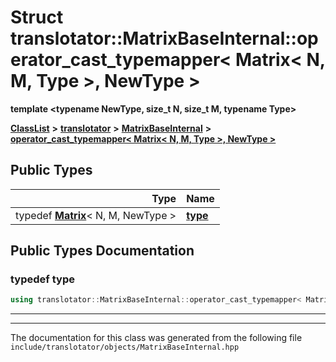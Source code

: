 

# Struct translotator::MatrixBaseInternal::operator\_cast\_typemapper&lt; Matrix&lt; N, M, Type &gt;, NewType &gt;

**template &lt;typename NewType, size\_t N, size\_t M, typename Type&gt;**



[**ClassList**](annotated.md) **>** [**translotator**](namespacetranslotator.md) **>** [**MatrixBaseInternal**](namespacetranslotator_1_1MatrixBaseInternal.md) **>** [**operator\_cast\_typemapper&lt; Matrix&lt; N, M, Type &gt;, NewType &gt;**](structtranslotator_1_1MatrixBaseInternal_1_1operator__cast__typemapper_3_01Matrix_3_01N_00_01M_00_01Type_01_4_00_01NewType_01_4.md)






















## Public Types

| Type | Name |
| ---: | :--- |
| typedef [**Matrix**](classtranslotator_1_1Matrix.md)&lt; N, M, NewType &gt; | [**type**](#typedef-type)  <br> |
















































## Public Types Documentation




### typedef type 

```C++
using translotator::MatrixBaseInternal::operator_cast_typemapper< Matrix< N, M, Type >, NewType >::type =  Matrix<N, M, NewType>;
```




<hr>

------------------------------
The documentation for this class was generated from the following file `include/translotator/objects/MatrixBaseInternal.hpp`

